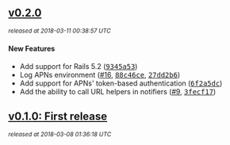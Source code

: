 ## [v0.2.0](https://github.com/yuki24/pushing/tree/v0.2.0)

_<sup>released at 2018-03-11 00:38:57 UTC</sup>_

#### New Features

- Add support for Rails 5.2 ([<tt>9345a53</tt>](https://github.com/yuki24/pushing/commit/9345a53e12745e0d4fbaf83a103fe9b1f008fe35))
- Log APNs environment ([#16](https://github.com/yuki24/pushing/issues/16), [<tt>88c46ce</tt>](https://github.com/yuki24/pushing/commit/88c46ce6937f12adf5296049423f419c348106f1), [<tt>27dd2b6</tt>](https://github.com/yuki24/pushing/commit/27dd2b65119f53fcceaf3ae6688152d9aa6c36a8))
- Add support for APNs' token-based authentication ([<tt>6f2a5dc</tt>](https://github.com/yuki24/pushing/commit/6f2a5dc1ee885ba76a687f361e9c2fa1bb8cdce8))
- Add the ability to call URL helpers in notifiers ([#9](https://github.com/yuki24/pushing/issues/9), [<tt>3fecf17</tt>](https://github.com/yuki24/pushing/commit/3fecf175b8f3a5aad6bc93698acd2e6d1cc47a5f))

## [v0.1.0: First release](https://github.com/yuki24/pushing/tree/v0.1.0)

_<sup>released at 2018-03-08 01:36:18 UTC</sup>_

